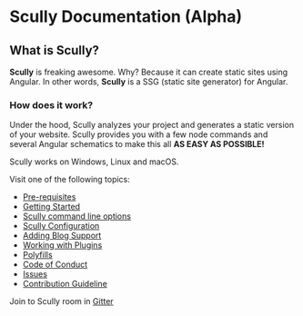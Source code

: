 # Scully Documentation (Alpha)

## What is Scully?

**Scully** is freaking awesome. Why? Because it can create static sites using Angular.
In other words, **Scully** is a SSG (static site generator) for Angular.

### How does it work?

Under the hood, Scully analyzes your project and generates a static version of your website. Scully provides you with
a few node commands and several Angular schematics to make this all **AS EASY AS POSSIBLE!**

Scully works on Windows, Linux and macOS.

Visit one of the following topics:

- [Pre-requisites](pre-requisites.md)
- [Getting Started](getting-started.md)
- [Scully command line options](./scully-cmd-line.md)
- [Scully Configuration](scully-configuration.md)
- [Adding Blog Support](blog.md)
- [Working with Plugins](plugins.md)
- [Polyfills](polyfills.md)
- [Code of Conduct](CODE_OF_CONDUCT.md)
- [Issues](issues.md)
- [Contribution Guideline](../CONTRIBUTING.md)

Join to Scully room in [Gitter](https://gitter.im/scullyio/community)
